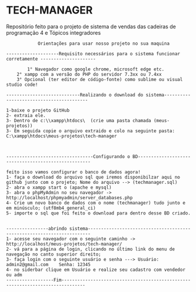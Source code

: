  # TECH-MANAGER
 Repositório feito para o projeto de sistema de vendas das cadeiras de programação 4 e Tópicos integradores
	
				Orientações para usar nosso projeto no sua maquina
				
	--------------------Requisito necessários para o sistema funcionar corretamente ---------------------
	
	        1° Navegador como google chrome, microsoft edge etc.
		2° xampp com a versão do PHP do servidor 7.3xx ou 7.4xx
		3° Opcional (ter editor de código-fonte) como sublime ou visual studio code!
		
	----------------------------Realizando o download do sistema-----------------------------------------
	
	1-baixe o projeto GitHub
	2- extraia ele.
	3- Dentro de c:\\xampp\htdocs\  (crie uma pasta chamada (meus-projetos))
	3- Em seguida copie o arquivo extraido e colo na seguinte pasta: C:\xampp\htdocs\meus-projetos\tech-manager
	
	
	
	---------------------------------Configurando o BD----------------------------------------------------
	
	feito isso vamos configurar o banco de dados agora!
	1- faça o download do arquivo sql que iremos disponibilzar aqui no  github junto com o projeto; Nome do arquivo --> (techmanager.sql)
	2- abra o xampp start o (apache e mysql)
	3- abra o phpMyAdmin no seu navegador -> http://localhost/phpmyadmin/server_databases.php
	4- Crie um novo banco de dados com o nome (techmanager) tudo junto e em minúsculo; (utf8mb4_general_ci)
	5- importe o sql que foi feito o download para dentro desse BD criado.
	
	
	----------------abrindo sistema-----------------------------------------------------------------------
	1- acesse seu navegador com o seguinte caminho -> http://localhost/meus-projetos/tech-manager/
	2- vá para a página de login, clicando no último link do menu de navegação no canto superior direito;
	3- faça login com o seguinte usuário e senha ---> Usuário: admin2@gmail.com    Senha: 12345
	4- no siderbar clique em Usuário e realize seu cadastro com vendedor ou adm 
	------------------Fim-------------------------------------------------------------------------------
